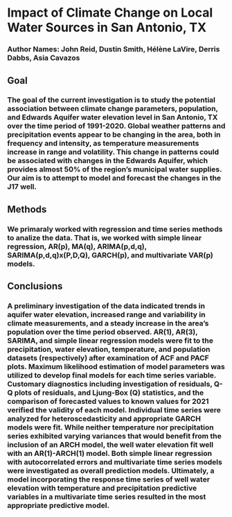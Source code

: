 # **Impact of Climate Change on Local Water Sources in San Antonio, TX**

### **Author Names:** John Reid, Dustin Smith, Hélène LaVire, Derris Dabbs, Asia Cavazos


## **Goal** 
### The goal of the current investigation is to study the potential association between climate change parameters, population, and Edwards Aquifer water elevation level in San Antonio, TX over the time period of 1991-2020. Global weather patterns and precipitation events appear to be changing in the area, both in frequency and intensity, as temperature measurements increase in range and volatility. This change in patterns could be associated with changes in the Edwards Aquifer, which provides almost 50% of the region’s municipal water supplies. Our aim is to attempt to model and forecast the changes in the J17 well. 

## **Methods**
### We primaraly worked with regression and time series methods to analize the data. That is, we worked with simple linear regression, AR(p), MA(q), ARIMA(p,d,q), SARIMA(p,d,q)x(P,D,Q), GARCH(p), and multivariate VAR(p) models.


## **Conclusions**
### A preliminary investigation of the data indicated trends in aquifer water elevation, increased range and variability in climate measurements, and a steady increase in the area’s population over the time period observed. AR(1), AR(3), SARIMA, and simple linear regression models were fit to the precipitation, water elevation, temperature, and population datasets (respectively) after examination of ACF and PACF plots. Maximum likelihood estimation of model parameters was utilized to develop final models for each time series variable. Customary diagnostics including investigation of residuals, Q-Q plots of residuals, and Ljung-Box (Q) statistics, and the comparison of forecasted values to known values for 2021 verified the validity of each model. Individual time series were analyzed for heteroscedasticity and appropriate GARCH models were fit.  While neither temperature nor precipitation series exhibited varying variances that would benefit from the inclusion of an ARCH model, the well water elevation fit well with an AR(1)-ARCH(1) model.  Both simple linear regression with autocorrelated errors and multivariate time series models were investigated as overall prediction models. Ultimately, a model incorporating the response time series of well water elevation with temperature and precipitation predictive variables in a multivariate time series resulted in the most appropriate predictive model. 



